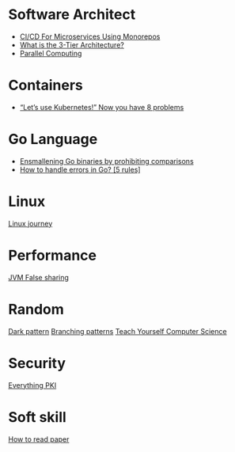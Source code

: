 # Software Architect
- [CI/CD For Microservices Using Monorepos](http://blog.shippable.com/ci/cd-of-microservices-using-mono-repos)
- [What is the 3-Tier Architecture?](http://www.tonymarston.net/php-mysql/3-tier-architecture.html#mvc-and-3-tier-are-not-the-same)
- [Parallel Computing](https://computing.llnl.gov/tutorials/parallel_comp/)

# Containers
- [“Let’s use Kubernetes!” Now you have 8 problems](https://pythonspeed.com/articles/dont-need-kubernetes)

# Go Language
- [Ensmallening Go binaries by prohibiting comparisons](https://dave.cheney.net/2020/05/09/ensmallening-go-binaries-by-prohibiting-comparisons)
- [How to handle errors in Go?
[5 rules]](https://web3.coach/golang-how-to-handle-errors-five-rules)

# Linux
[Linux journey](https://linuxjourney.com/)

# Performance
[JVM False sharing](https://dzone.com/articles/what-false-sharing-is-and-how-jvm-prevents-it)

# Random
[Dark pattern](https://queue.acm.org/detail.cfm?id=3400901)
[Branching patterns](https://martinfowler.com/articles/branching-patterns.html)
[Teach Yourself Computer Science](https://teachyourselfcs.com)

# Security
[Everything PKI](https://smallstep.com/blog/everything-pki/)

# Soft skill
[How to read paper](https://web.stanford.edu/class/ee384m/Handouts/HowtoReadPaper.pdf)
